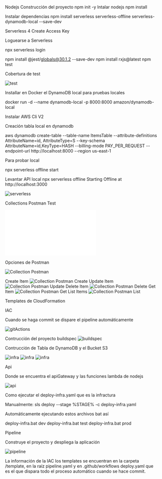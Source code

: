 
Nodejs
Construcción del proyecto
npm init -y
Intalar nodejs
npm install

Instalar dependencias
npm install serverless serverless-offline serverless-dynamodb-local --save-dev

Serverless 4 
Create Access Key

Loguearse a Serverless

npx serverless login

npm install @jest/globals@30.1.2 --save-dev
npm install rxjs@latest
npm test

Cobertura de test 

![test](./docs/test-application.png)

Installar en Docker el DynamoDB local para pruebas locales

docker run -d --name dynamodb-local  -p 8000:8000 amazon/dynamodb-local

Instalar 
AWS Cli V2

Creación tabla local en dynamodb

aws dynamodb create-table --table-name ItemsTable --attribute-definitions AttributeName=id,
AttributeType=S --key-schema AttributeName=id,KeyType=HASH --billing-mode PAY_PER_REQUEST --endpoint-url http://localhost:8000 --region us-east-1

Para probar local

npx serverless offline start


Levantar API local
npx serverless offline
Starting Offline at http://localhost:3000

![serverless](./docs/nxpserverless.png)


Collections Postman Test

![Collection Postman](./templates/Challenges-Serverless-Guru.postman_collection.json)

Opciones de Postman

![Collection Postman](./docs/postmanOptions.png)

Create Item
![Collection Postman Create](./docs/pushitem.png)
Update Item
![Collection Postman Update](./docs/updateitem.png)
Delete Item
![Collection Postman Delete](./docs/deleteitem.png)
Get Item
![Collection Postman Get](./docs/getitem.png)
List Items
![Collection Postman List](./docs/listitem.png)


Templates de CloudFormation

IAC

Cuando se haga commit se dispare el pipeline automáticamente

![gitActions](./docs/gitActions.png)

Contrucción del proyecto buildspec
![buildspec](./docs/buildspec.png)

Contrucción de Tabla de DynamoDB y el Bucket S3

![infra](./docs/infra.png)
![infra](./docs/infraII.png)
![infra](./docs/infraIII.png)

Api 

Donde se encuentra el apiGateway y las funciones lambda de nodejs

![api](./docs/api.png)


Como ejecutar el deploy-infra.yaml que es la infractura

Manualmente:
sls deploy --stage %STAGE% -c deploy-infra.yaml

Automáticamente ejecutando estos archivos bat así

deploy-infra.bat dev
deploy-infra.bat test
deploy-infra.bat prod

Pipeline

Construye el proyecto y despliega la aplicación

![pipeline](./docs/pipeline.png)

La información de la IAC los templates se encuentran en la carpeta /template, en la raíz pipeline.yaml y en .github/workflows deploy.yaml que es el que dispara todo el proceso
automático cuando se hace commit.


















